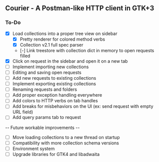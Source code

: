 ## Courier - A Postman-like HTTP client in GTK+3

### To-Do

- [x] Load collections into a proper tree view on sidebar
    - [x] Pretty renderer for colored method verbs
    - [x] Collection v2.1 full spec parser
    - [-] Link treestore with collection dict in memory to open requests filled
- [x] Click on request in the sidebar and open it on a new tab
- [ ] Implement importing new collections
- [ ] Editing and saving open requests
- [ ] Add new requests to existing collections
- [ ] Implement exporting existing collections
- [ ] Renaming requests and folders
- [ ] Add proper exception handling everywhere
- [ ] Add colors to HTTP verbs on tab handles
- [ ] Add breaks for misbehaviors on the UI (ex: send request with empty URL field)
- [ ] Add query params tab to request

-- Future workable improvements --

- [ ] Move loading collections to a new thread on startup
- [ ] Compatibility with more collection schema versions
- [ ] Environment system
- [ ] Upgrade libraries for GTK4 and libadwaita

